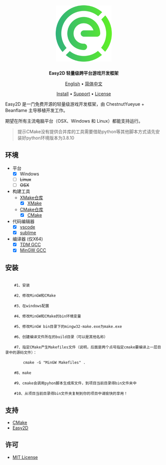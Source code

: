 <div align="center">
<h1><img src="Easy2D.png" width = "180" height = "180"/></h1>

**Easy2D 轻量级跨平台游戏开发框架**

</a>

[English](README_en-US.md) • [简体中文](README_zh-CN.md)

<a href="#安装">Install</a> •
<a href="#支持">Support</a> •
<a href="#许可">License</a>

</div>

Easy2D 是一门免费开源的轻量级游戏开发框架，由 ChestnutYueyue + Beanflame 主导移植开发工作。

期望在所有主流电脑平台（OSX、Windows 和 Linux）都能支持运行。

> 提示CMake没有提供合并库的工具需要借助python等其他脚本方式请先安装好python环境版本为3.8.10

## 环境
- 平台
    - [x] Windows 
    - [ ] ~~Linux~~
    - [ ] ~~OSX~~
- 构建工具
    - [XMake仓库](https://github.com/ChestnutYueyue/easy2d-mingw-xmake/)
      - [x] [XMake](https://xmake.io/#/zh-cn/)
    - [CMake仓库](https://github.com/ChestnutYueyue/easy2d-mingw-xmake/tree/cmake)
      - [x] [CMake](https://cmake.org/)
- 代码编辑器
    - [x] [vscode](https://code.visualstudio.com/)
    - [x] [sublime](https://www.sublimetext.com/)
- 编译器 (仅X64)
    - [x] [TDM GCC](https://jmeubank.github.io/tdm-gcc/download/)
    - [x] [MinGW GCC](https://github.com/brechtsanders/winlibs_mingw/releases)
## 安装


~~~make

    #1、安装

    #2、修改MinGW和CMake

    #3、在windows配置

    #4、修改MinGW和CMake的bin环境变量

    #5、修改MinGW bin目录下的mingw32-make.exe为make.exe

    #6、创建编译文件所在的build目录（可以是其他名称）

    #7、指定CMake产生Makefiles文件（说明，后面是两个点号指定cmake要编译上一层目录中的源码文件）：

        cmake -G "MinGW Makefiles" .
    
    #8、make

    #9、cmake会调用pyhon脚本生成库文件，到项目当前目录得bin文件夹中

    #10、从项目当前目录得bin文件夹复制到你的项目中请愉快的享用！

~~~


## 支持
- [CMake](https://cmake.org/)
- [Easy2D](https://easy2d.cn/)
## 许可
* [MIT License](./LICENSE)







